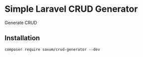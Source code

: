 # Simple Laravel CRUD Generator

Generate CRUD

## Installation
```
composer require saxum/crud-generator --dev

```
